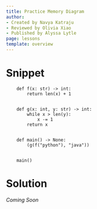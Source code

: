```yaml
---
title: Practice Memory Diagram
author:
- Created by Navya Katraju
- Reviewed by Olivia Xiao
- Published by Alyssa Lytle
page: lessons
template: overview
---
```


# Snippet

<pre>
<code class="python">    def f(x: str) -> int:
        return len(x) + 1


    def g(x: int, y: str) -> int:
        while x > len(y):
            x -= 1
        return x


    def main() -> None:
        (g(f("python"), "java"))


    main()
</code></pre>
# Solution

*Coming Soon*

<!-- 
<img class="img-fluid" src="/static/assets/f23/func-import-02-sol.png" alt="The Memory Diagram includes three columns titled Stack, Heap, and Output. 
The Stack includes 4 frames in the following order from top to bottom including Globals, main, f, and g. 
The Globals frame has 3 variables including f, g, and main. 
*  f points to a function on the Heap (lines 1-2). 
*  g points to a function on the Heap (lines 5-8). 
*  main points to a function on the Heap (lines 11-12). 
The main frame has 2 items including the RA and RV. 
*  The RA is defined at line 16. 
*  The RV is None. 
The f frame has 3 items including the RA and RV and a variable named x. *  The RA is defined at line 12. 
*  The RV is 7. 
*  x is “python” 
The g frame has 4 items including the RA and RV and two variables named x and y. *  The RA is defined at line 12. 
*  The RV is 4 
*  x is 4 
*  Previous values of x include 7, 6, and 5 which are now crossed out *  y is “java” 
The Heap includes 3 function objects. 
Output is empty.
"  />

*Image Description* 

The Memory Diagram includes three columns titled Stack, Heap, and Output. 

The Stack includes 4 frames in the following order from top to bottom including Globals, main, f, and g. 

The Globals frame has 3 variables including f, g, and main. 

*  f points to a function on the Heap (lines 1-2). 
*  g points to a function on the Heap (lines 5-8). 
*  main points to a function on the Heap (lines 11-12). 

The main frame has 2 items including the RA and RV. 

*  The RA is defined at line 16. 
*  The RV is None. 

The f frame has 3 items including the RA and RV and a variable named x. 

*  The RA is defined at line 12. 
*  The RV is 7. 
*  x is “python” 

The g frame has 4 items including the RA and RV and two variables named x and y. 

*  The RA is defined at line 12. 
*  The RV is 4 
*  x is 4 

*  Previous values of x include 7, 6, and 5 which are now crossed out *  y is “java” 
The Heap includes 3 function objects. 
Output is empty. -->

